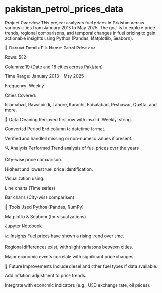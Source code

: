 # pakistan_petrol_prices_data

 Project Overview
This project analyzes fuel prices in Pakistan across various cities from January 2013 to May 2025. The goal is to explore price trends, regional comparisons, and temporal changes in fuel pricing to gain actionable insights using Python (Pandas, Matplotlib, Seaborn).

📁 Dataset Details
File Name: Petrol Price.csv

Rows: 582

Columns: 19 (Date and 18 cities across Pakistan)

Time Range: January 2013 – May 2025

Frequency: Weekly

Cities Covered:

Islamabad, Rawalpindi, Lahore, Karachi, Faisalabad, Peshawar, Quetta, and more.

🧹 Data Cleaning
Removed first row with invalid 'Weekly' string.

Converted Period End column to datetime format.

Verified and handled missing or non-numeric values if present.

🔍 Analysis Performed
Trend analysis of fuel prices over the years.

City-wise price comparison.

Highest and lowest fuel price identification.

Visualization using:

Line charts (Time series)

Bar charts (City-wise comparison)


📌 Tools Used
Python (Pandas, NumPy)

Matplotlib & Seaborn (for visualizations)

Jupyter Notebook

📈 Insights
Fuel prices have shown a rising trend over time.

Regional differences exist, with slight variations between cities.

Major economic events correlate with significant price changes.

🚀 Future Improvements
Include diesel and other fuel types if data available.

Add inflation adjustment to price trends.

Integrate with economic indicators (e.g., USD exchange rate, oil prices).

